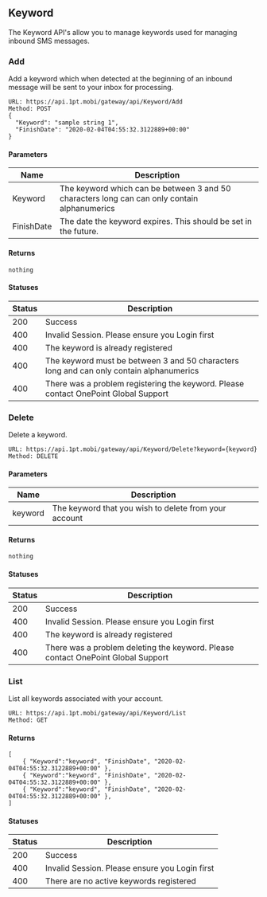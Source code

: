 ## Keyword
The Keyword API's allow you to manage keywords used for managing inbound SMS messages.

### Add
Add a keyword which when detected at the beginning of an inbound message will be sent to your inbox for processing.
```
URL: https://api.1pt.mobi/gateway/api/Keyword/Add
Method: POST
{
  "Keyword": "sample string 1",
  "FinishDate": "2020-02-04T04:55:32.3122889+00:00"
}
```
#### Parameters

Name | Description
---- | -----------
Keyword | The keyword which can be between 3 and 50 characters long can can only contain alphanumerics
FinishDate | The date the keyword expires. This should be set in the future.

#### Returns
```
nothing
```
#### Statuses

Status | Description
------ | -----------
200 | Success
400 | Invalid Session. Please ensure you Login first
400 | The keyword is already registered
400 | The keyword must be between 3 and 50 characters long and can only contain alphanumerics
400 | There was a problem registering the keyword. Please contact OnePoint Global Support

### Delete
Delete a keyword.
```
URL: https://api.1pt.mobi/gateway/api/Keyword/Delete?keyword={keyword}
Method: DELETE
```
#### Parameters

Name | Description
---- | -----------
keyword | The keyword that you wish to delete from your account

#### Returns
```
nothing
```
#### Statuses

Status | Description
------ | -----------
200 | Success
400 | Invalid Session. Please ensure you Login first
400 | The keyword is already registered
400 | There was a problem deleting the keyword. Please contact OnePoint Global Support

### List
List all keywords associated with your account.
```
URL: https://api.1pt.mobi/gateway/api/Keyword/List
Method: GET
```
#### Returns
```
[
    { "Keyword":"keyword", "FinishDate", "2020-02-04T04:55:32.3122889+00:00" },
    { "Keyword":"keyword", "FinishDate", "2020-02-04T04:55:32.3122889+00:00" },
    { "Keyword":"keyword", "FinishDate", "2020-02-04T04:55:32.3122889+00:00" },
]
```
#### Statuses

Status | Description
------ | -----------
200 | Success
400 | Invalid Session. Please ensure you Login first
400 | There are no active keywords registered

